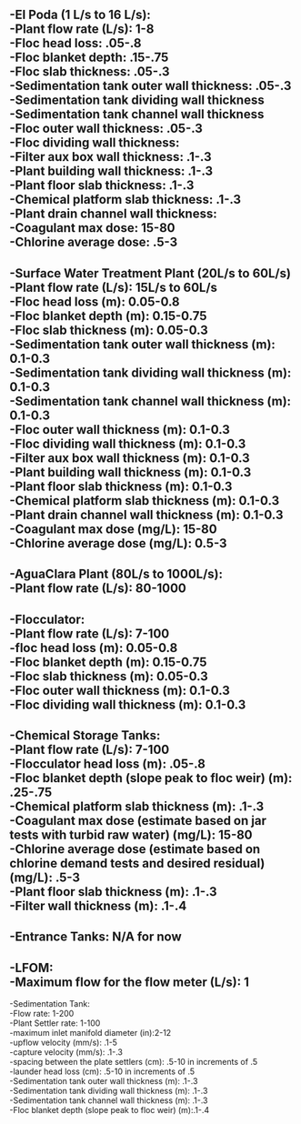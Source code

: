  -El Poda (1 L/s to 16 L/s):		
 -Plant flow rate (L/s): 1-8		
 -Floc head loss: .05-.8		
 -Floc blanket depth: .15-.75		
 -Floc slab thickness: .05-.3		
 -Sedimentation tank outer wall thickness: .05-.3		
 -Sedimentation tank dividing wall thickness		
 -Sedimentation tank channel wall thickness		
 -Floc outer wall thickness: .05-.3		
 -Floc dividing wall thickness:		
 -Filter aux box wall thickness: .1-.3		
 -Plant building wall thickness: .1-.3		
 -Plant floor slab thickness: .1-.3		
 -Chemical platform slab thickness: .1-.3		
 -Plant drain channel wall thickness: 		
 -Coagulant max dose: 15-80		
 -Chlorine average dose: .5-3		
 -		
 -Surface Water Treatment Plant (20L/s to 60L/s)		
 -Plant flow rate (L/s): 15L/s to 60L/s		
 -Floc head loss (m): 0.05-0.8		
 -Floc blanket depth (m): 0.15-0.75		
 -Floc slab thickness (m): 0.05-0.3		
 -Sedimentation tank outer wall thickness (m): 0.1-0.3		
 -Sedimentation tank dividing wall thickness (m): 0.1-0.3		
 -Sedimentation tank channel wall thickness (m): 0.1-0.3		
 -Floc outer wall thickness (m): 0.1-0.3 		
 -Floc dividing wall thickness (m): 0.1-0.3		
 -Filter aux box wall thickness (m): 0.1-0.3		
 -Plant building wall thickness (m): 0.1-0.3		
 -Plant floor slab thickness (m): 0.1-0.3		
 -Chemical platform slab thickness (m): 0.1-0.3		
 -Plant drain channel wall thickness (m): 0.1-0.3		
 -Coagulant max dose (mg/L): 15-80		
 -Chlorine average dose (mg/L): 0.5-3 		
 -		
 -AguaClara Plant (80L/s to 1000L/s):		
 -Plant flow rate (L/s): 80-1000		
 -		
 -Flocculator:		
 -Plant flow rate (L/s): 7-100		
 -floc head loss (m): 0.05-0.8		
 -Floc blanket depth (m): 0.15-0.75		
 -Floc slab thickness (m): 0.05-0.3		
 -Floc outer wall thickness (m): 0.1-0.3		
 -Floc dividing wall thickness (m): 0.1-0.3		
 -		
 -Chemical Storage Tanks:		
 -Plant flow rate (L/s): 7-100		
 -Flocculator head loss (m): .05-.8		
 -Floc blanket depth (slope peak to floc weir) (m): .25-.75		
 -Chemical platform slab thickness (m): .1-.3		
 -Coagulant max dose (estimate based on jar tests with turbid raw water) (mg/L): 15-80		
 -Chlorine average dose (estimate based on chlorine demand tests and desired residual) (mg/L): .5-3		
 -Plant floor slab thickness (m): .1-.3		
 -Filter wall thickness (m): .1-.4		
 -		
 -Entrance Tanks: N/A for now		
 -		
 -LFOM: 		
 -Maximum flow for the flow meter (L/s): 1		
 -		
 -Sedimentation Tank: 		
 -Flow rate: 1-200		
 -Plant Settler rate: 1-100		
 -maximum inlet manifold diameter (in):2-12		
 -upflow velocity (mm/s):  .1-5		
 -capture velocity (mm/s): .1-.3 		
 -spacing between the plate settlers (cm): .5-10 in increments of .5		
 -launder head loss (cm): .5-10 in increments of .5 		
 -Sedimentation tank outer wall thickness (m): .1-.3		
 -Sedimentation tank dividing wall thickness (m): .1-.3 		
 -Sedimentation tank channel wall thickness (m): .1-.3 		
 -Floc blanket depth (slope peak to floc weir) (m):.1-.4 
